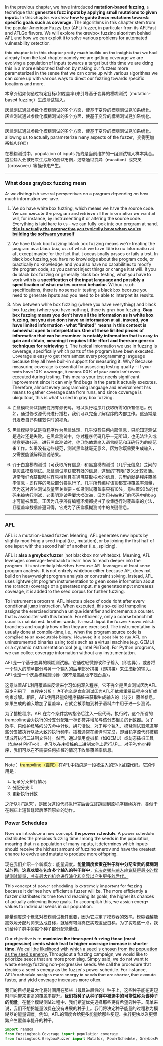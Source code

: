In the previous chapter, we have introduced **mutation-based fuzzing**, a technique that **generates fuzz inputs by applying small mutations to given input**s. In this chapter, we show **how to guide these mutations towards specific goals such as coverage.** The algorithms in this chapter stem from the popular American Fuzzy Lop (AFL) fuzzer, in particular from its AFLFast and AFLGo flavors. We will explore the greybox fuzzing algorithm behind AFL and how we can exploit it to solve various problems for automated vulnerability detection.

this chapter is in this chapter pretty much builds on the insights that we had already from the last chapter namely we are getting coverage we are evolving a population of inputs towards a target but this time we are doing this in a more elaborated fashion by making our fuzzers more parameterized in the sense that we can come up with various algorithms we can come up with various ways to direct our fuzzing towards specific locations and more.


本章介绍如何通过特定目标(如覆盖率)来引导基于变异的模糊测试（mutation-based fuzzing）生成测试输入。

灰盒测试通过参数化模糊测试的多个方面，使基于变异的模糊测试更加系统化。 灰盒测试通过参数化模糊测试的多个方面，使基于变异的模糊测试更加系统化。

----------------------------------------------------------------
灰盒测试通过参数化模糊测试的多个方面，使基于变异的模糊测试更加系统化。 allowing us to actually parameterize many aspects of the fuzzer，变得更加系统和详细）

在模糊测试中，population of inputs 指的是当前维护的一组测试输入样本集合。这些输入会被用来生成新的测试用例，通常通过变异（mutation）或交叉（crossover）等操作来产生。


---------------------------------------------------------------
### What does graybox fuzzing mean
A: we distinguish several perspectives on a program depending on how much information we have. 

1. We do have white box fuzzing, which means we have the source code. We can execute the program and retrieve all the information we want at will, for instance, by instrumenting it or altering the source code. Everything is laid bare to us - we can fully look into our program at hand. <u>**this is actually the perspective you typically have when you're building the software yourself**</u>
2. We have black box fuzzing: black box fuzzing means we're treating the program as a black box, out of which we have little to no information at all, except maybe for the fact that it occasionally passes or fails a test. In black box fuzzing, you have no knowledge about the program code, or practically no knowledge, and you also have no capabilities to modify the program code, so you cannot inject things or change it at will. If you do black box fuzzing or generally black box testing, what you have to work with is a **specification of the input language and possibly a specification of what makes correct behavior.** Without such specifications, there is no sense in testing a black box because you need to generate inputs and you need to be able to interpret its results.
3. Now between white box fuzzing (where you have everything) and black box fuzzing (where you have nothing), there is gray box fuzzing. **Gray box fuzzing means you don't have all the information as in white box fuzzing, but you also don't have no information at all. Instead, you have limited information - what "limited" means in this context is somewhat open to interpretation. One of these limited pieces of information that can be examined is notably information that is easy to gain and obtain, meaning it requires little effort and there are generic techniques for retrieving it.** The typical information we use in fuzzing is coverage, specifically which parts of the program have been executed. Coverage is easy to get from almost every programming language because they all have built-in support for measuring it. Why? Because measuring coverage is essential for assessing testing quality - if your tests have 10% coverage, it means 90% of your code isn't even executed during testing. This means your test needs significant improvement since it can only find bugs in the parts it actually executes. Therefore, almost every programming language and environment has means to gather coverage data from runs, and since coverage is ubiquitous, this is what's used in gray box fuzzing.

1. 白盒模糊测试指我们拥有源代码，可以执行程序并获取所需的所有信息。例如，通过修改源代码进行插桩，我们可以完全了解程序的内部工作。这通常是开发者自己构建软件时的视角。

2. 黑盒模糊测试是将程序作为黑盒处理，几乎没有任何内部信息，只能知道测试是通过还是失败。在黑盒测试中，你对程序代码几乎一无所知，也无法注入或随意更改代码。进行黑盒测试时，你只能依靠输入语言规范和正确行为的规范来工作。如果没有这些规范，测试黑盒就毫无意义，因为你既需要生成输入，又需要能够解释测试结果。
3. 介于白盒模糊测试（可获取所有信息）和黑盒模糊测试（几乎无信息）之间的是灰盒模糊测试。灰盒测试能获取有限的信息，这里的"有限"定义比较灵活。通常我们会获取那些容易得到且有通用获取技术的信息，典型的就是程序覆盖率信息 - 即程序的哪些部分被执行了。几乎所有编程语言都支持覆盖率测量，因为这对评估测试质量至关重要 - 如果测试覆盖率只有10%，意味着90%的代码未被执行测试，这表明测试需要大幅改进，因为只有被执行的代码中的bug才可能被发现。正因为几乎所有编程环境都提供了收集运行时覆盖率的方法，且覆盖率数据普遍可得，它成为了灰盒模糊测试中的关键信息。

--------------------------------------------------------------------

### AFL 

AFL is a mutation-based fuzzer. Meaning, AFL generates new inputs by slightly modifying a seed input (i.e., mutation), or by joining the first half of one input with the second half of another (i.e., splicing). 

AFL is **also a greybox fuzzer** (not blackbox nor whitebox). Meaning, AFL leverages coverage-feedback to learn how to reach deeper into the program. It is not entirely blackbox because AFL leverages at least some program analysis. It is not entirely whitebox either because AFL does not build on heavyweight program analysis or constraint solving. Instead, AFL uses lightweight program instrumentation to glean some information about the (branch) coverage of a generated input. If a generated input increases coverage, it is added to the seed corpus for further fuzzing.


To instrument a program, AFL injects a piece of code right after every conditional jump instruction. When executed, this so-celled trampoline assigns the exercised branch a unique identifier and increments a counter. that is associater with this branch. For efficiency, only a coarse branch hit count is maintained. In other wards, for each input the fuzzer knows which branches and roughly how often they are exercised. The instrumentation is usually done at compile-time, i.e., when the program source code is compiled te an executable binary. However, it is possible to run AFL on uninstrumented binaries using tools such as a virtual machine (e.g.
GEMU) or a dynamic instrumentation tool (e.g, Intel PinTool). For Python programs, we can collect coverage information without any instrumentation.

AFL是一个基于变异的模糊测试器。它通过轻微修改种子输入（即变异），或者将一个输入的前半部分与另一个输入的后半部分拼接（即拼接）来生成新的输入。AFL也是一个灰盒模糊测试器（既不是黑盒也不是白盒）。

这意味着AFL利用覆盖率反馈来学习如何深入程序。它不完全是黑盒测试因为AFL至少利用了一些程序分析；也不完全是白盒测试因为AFL不依赖重量级程序分析或约束求解。相反，AFL使用轻量级程序插桩来获取生成输入的（分支）覆盖信息。如果生成的输入增加了覆盖率，它就会被添加到种子语料库中用于进一步测试。

为了插桩程序，AFL在每个条件跳转指令后注入一段代码。执行时，这个所谓的trampoline会为执行的分支分配唯一标识符并增加与该分支相关的计数器。为了效率，只维护粗略的分支命中计数。换句话说，对于每个输入，模糊测试器知道哪些分支被执行以及大致的执行频率。插桩通常在编译时完成，即当程序源代码被编译成可执行二进制文件时。然而，通过使用虚拟机（如QEMU）或动态插桩工具（如Intel PinTool），也可以在未插桩的二进制文件上运行AFL。对于Python程序，我们可以在不需要任何插桩的情况下收集覆盖率信息。

---------------
Note：
<span style="background:#fff88f">trampoline（蹦床）</span>在AFL中指的是一段被注入的短小监控代码。它的作用是：

1. 记录分支执行情况
2. 分配分支ID
3. 更新执行计数

之所以叫"蹦床"，是因为这段代码执行完后会立即跳回到原程序继续执行，类似于在蹦床上短暂跳起后落回原处的动作。


### Power Schedules

Now we introduce a new concept: **the power schedule**. A power schedule distributes the precious fuzzing time among the seeds in the population, meaning that in a population of many inputs, it determines which inputs should receive the highest amount of fuzzing energy and have the greatest chance to evolve and mutate to produce more offspring.

现在我们介绍一个新概念：能量调度。**能量调度负责在种子群中分配宝贵的模糊测试时间，这意味着在包含多个输入的种子群中**，<u>它决定哪些输入应该获得最多的模糊测试能量，并有最大的机会进行演化和变异以产生更多的后代。</u>

This concept of power scheduling is extremely important for fuzzing because it defines how efficient a fuzzer will be. The more efficiently a fuzzer distributes its time toward reaching its goals, the higher its chances of actually achieving those goals. To accomplish this, we assign energy values to individual seeds in our population.

能量调度这个概念对模糊测试极其重要，因为它决定了模糊器的效率。模糊器越能高效地分配时间来达成目标，就越有可能真正实现这些目标。为了实现这一点，我们给种子群中的每个种子都分配能量值。

Our objective is to **maximize the time spent fuzzing those (most progressive) seeds which lead to higher coverage increase in shorter time.** <u>We call the likelihood with which a seed is chosen from the population as the seed's energy.</u> Throughout a fuzzing campaign, we would like to prioritize seeds that are more promising. Simply said, we do not want to waste energy fuzzing non-progressive seeds. We call the procedure that decides a seed's energy as the fuzzer's power schedule. For instance, AFL's schedule assigns more energy to seeds that are shorter, that execute faster, and yield coverage increases more often.

我们的目标是最大化将时间用在那些（最具进展性的）种子上，这些种子能在更短时间内带来更高的覆盖率提升。**我们将种子从种子群中被选中的可能性称为该种子的能量**。在整个模糊测试过程中，我们希望优先选择那些更有希望的种子。简单来说，我们不想把能量浪费在没有进展的种子上。我们将决定种子能量的过程称为模糊器的能量调度。例如，AFL的调度会给更多能量给那些更短、执行更快以及更频繁产生覆盖率提升的种子。









```python
import random
from fuzzingbook.Coverage import population_coverage
from fuzzingbook.GreyboxFuzzer import Mutator, PowerSchedule, GreyboxFuzzer

```

